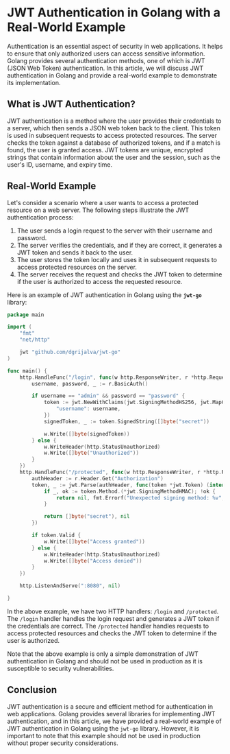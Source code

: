 # J**WT Authentication in Golang with a Real-World Example**

Authentication is an essential aspect of security in web applications. It helps to ensure that only authorized users can access sensitive information. Golang provides several authentication methods, one of which is JWT (JSON Web Token) authentication. In this article, we will discuss JWT authentication in Golang and provide a real-world example to demonstrate its implementation.

## **What is JWT Authentication?**

JWT authentication is a method where the user provides their credentials to a server, which then sends a JSON web token back to the client. This token is used in subsequent requests to access protected resources. The server checks the token against a database of authorized tokens, and if a match is found, the user is granted access. JWT tokens are unique, encrypted strings that contain information about the user and the session, such as the user's ID, username, and expiry time.

## **Real-World Example**

Let's consider a scenario where a user wants to access a protected resource on a web server. The following steps illustrate the JWT authentication process:

1. The user sends a login request to the server with their username and password.
2. The server verifies the credentials, and if they are correct, it generates a JWT token and sends it back to the user.
3. The user stores the token locally and uses it in subsequent requests to access protected resources on the server.
4. The server receives the request and checks the JWT token to determine if the user is authorized to access the requested resource.

Here is an example of JWT authentication in Golang using the **`jwt-go`** library:

```go
package main

import (
	"fmt"
	"net/http"

	jwt "github.com/dgrijalva/jwt-go"
)

func main() {
	http.HandleFunc("/login", func(w http.ResponseWriter, r *http.Request) {
		username, password, _ := r.BasicAuth()

		if username == "admin" && password == "password" {
			token := jwt.NewWithClaims(jwt.SigningMethodHS256, jwt.MapClaims{
				"username": username,
			})
			signedToken, _ := token.SignedString([]byte("secret"))

			w.Write([]byte(signedToken))
		} else {
			w.WriteHeader(http.StatusUnauthorized)
			w.Write([]byte("Unauthorized"))
		}
	})
	http.HandleFunc("/protected", func(w http.ResponseWriter, r *http.Request) {
		authHeader := r.Header.Get("Authorization")
		token, _ := jwt.Parse(authHeader, func(token *jwt.Token) (interface{}, error) {
			if _, ok := token.Method.(*jwt.SigningMethodHMAC); !ok {
				return nil, fmt.Errorf("Unexpected signing method: %v", token.Header["alg"])
			}

			return []byte("secret"), nil
		})

		if token.Valid {
			w.Write([]byte("Access granted"))
		} else {
			w.WriteHeader(http.StatusUnauthorized)
			w.Write([]byte("Access denied"))
		}
	})

	http.ListenAndServe(":8080", nil)

}
```

In the above example, we have two HTTP handlers: `/login` and `/protected`. The `/login` handler handles the login request and generates a JWT token if the credentials are correct. The `/protected` handler handles requests to access protected resources and checks the JWT token to determine if the user is authorized.

Note that the above example is only a simple demonstration of JWT authentication in Golang and should not be used in production as it is susceptible to security vulnerabilities.

## Conclusion

JWT authentication is a secure and efficient method for authentication in web applications. Golang provides several libraries for implementing JWT authentication, and in this article, we have provided a real-world example of JWT authentication in Golang using the `jwt-go` library. However, it is important to note that this example should not be used in production without proper security considerations.
